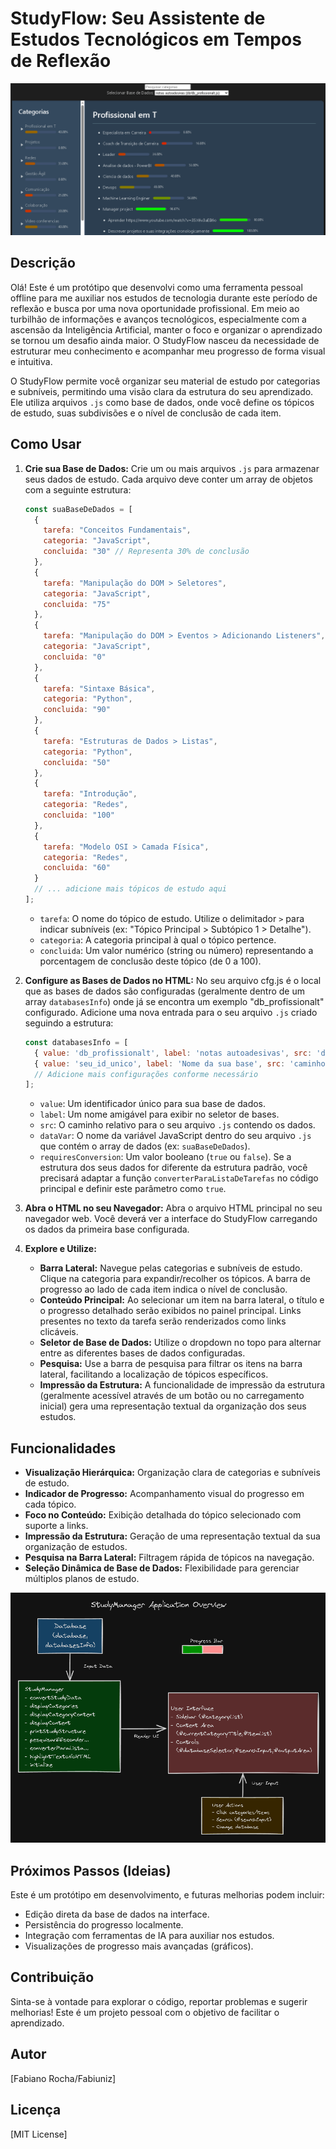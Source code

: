 # StudyFlow: Seu Assistente de Estudos Tecnológicos em Tempos de Reflexão

![Imagem de um fluxo de estudo](./docs/studyflow_logo.png)

## Descrição

Olá! Este é um protótipo que desenvolvi como uma ferramenta pessoal offline para me auxiliar nos estudos de tecnologia durante este período de reflexão e busca por uma nova oportunidade profissional. Em meio ao turbilhão de informações e avanços tecnológicos, especialmente com a ascensão da Inteligência Artificial, manter o foco e organizar o aprendizado se tornou um desafio ainda maior. O StudyFlow nasceu da necessidade de estruturar meu conhecimento e acompanhar meu progresso de forma visual e intuitiva.

O StudyFlow permite você organizar seu material de estudo por categorias e subníveis, permitindo uma visão clara da estrutura do seu aprendizado. Ele utiliza arquivos `.js` como base de dados, onde você define os tópicos de estudo, suas subdivisões e o nível de conclusão de cada item.

## Como Usar

1.  **Crie sua Base de Dados:**
    Crie um ou mais arquivos `.js` para armazenar seus dados de estudo. Cada arquivo deve conter um array de objetos com a seguinte estrutura:

    ```javascript
    const suaBaseDeDados = [
      {
        tarefa: "Conceitos Fundamentais",
        categoria: "JavaScript",
        concluida: "30" // Representa 30% de conclusão
      },
      {
        tarefa: "Manipulação do DOM > Seletores",
        categoria: "JavaScript",
        concluida: "75"
      },
      {
        tarefa: "Manipulação do DOM > Eventos > Adicionando Listeners",
        categoria: "JavaScript",
        concluida: "0"
      },
      {
        tarefa: "Sintaxe Básica",
        categoria: "Python",
        concluida: "90"
      },
      {
        tarefa: "Estruturas de Dados > Listas",
        categoria: "Python",
        concluida: "50"
      },
      {
        tarefa: "Introdução",
        categoria: "Redes",
        concluida: "100"
      },
      {
        tarefa: "Modelo OSI > Camada Física",
        categoria: "Redes",
        concluida: "60"
      }
      // ... adicione mais tópicos de estudo aqui
    ];
    ```

    * `tarefa`: O nome do tópico de estudo. Utilize o delimitador ` > ` para indicar subníveis (ex: "Tópico Principal > Subtópico 1 > Detalhe").
    * `categoria`: A categoria principal à qual o tópico pertence.
    * `concluida`: Um valor numérico (string ou número) representando a porcentagem de conclusão deste tópico (de 0 a 100).

2.  **Configure as Bases de Dados no HTML:**
    No seu arquivo cfg.js é o local que as bases de dados são configuradas (geralmente dentro de um array `databasesInfo`) onde já se encontra um exemplo "db_profissionalt" configurado. Adicione uma nova entrada para o seu arquivo `.js` criado seguindo a estrutura:

    ```javascript
    const databasesInfo = [
      { value: 'db_profissionalt', label: 'notas autoadesivas', src: 'db/db_profissionalt.js', dataVar: 'profissional_t', requiresConversion: false },
      { value: 'seu_id_unico', label: 'Nome da sua base', src: 'caminho/para/seu_arquivo.js', dataVar: 'nomeDaVariavelNoArquivo', requiresConversion: false }
      // Adicione mais configurações conforme necessário
    ];
    ```

    * `value`: Um identificador único para sua base de dados.
    * `label`: Um nome amigável para exibir no seletor de bases.
    * `src`: O caminho relativo para o seu arquivo `.js` contendo os dados.
    * `dataVar`: O nome da variável JavaScript dentro do seu arquivo `.js` que contém o array de dados (ex: `suaBaseDeDados`).
    * `requiresConversion`: Um valor booleano (`true` ou `false`). Se a estrutura dos seus dados for diferente da estrutura padrão, você precisará adaptar a função `converterParaListaDeTarefas` no código principal e definir este parâmetro como `true`.

3.  **Abra o HTML no seu Navegador:**
    Abra o arquivo HTML principal no seu navegador web. Você deverá ver a interface do StudyFlow carregando os dados da primeira base configurada.

4.  **Explore e Utilize:**
    * **Barra Lateral:** Navegue pelas categorias e subníveis de estudo. Clique na categoria para expandir/recolher os tópicos. A barra de progresso ao lado de cada item indica o nível de conclusão.
    * **Conteúdo Principal:** Ao selecionar um item na barra lateral, o título e o progresso detalhado serão exibidos no painel principal. Links presentes no texto da tarefa serão renderizados como links clicáveis.
    * **Seletor de Base de Dados:** Utilize o dropdown no topo para alternar entre as diferentes bases de dados configuradas.
    * **Pesquisa:** Use a barra de pesquisa para filtrar os itens na barra lateral, facilitando a localização de tópicos específicos.
    * **Impressão da Estrutura:** A funcionalidade de impressão da estrutura (geralmente acessível através de um botão ou no carregamento inicial) gera uma representação textual da organização dos seus estudos.

## Funcionalidades

* **Visualização Hierárquica:** Organização clara de categorias e subníveis de estudo.
* **Indicador de Progresso:** Acompanhamento visual do progresso em cada tópico.
* **Foco no Conteúdo:** Exibição detalhada do tópico selecionado com suporte a links.
* **Impressão da Estrutura:** Geração de uma representação textual da sua organização de estudos.
* **Pesquisa na Barra Lateral:** Filtragem rápida de tópicos na navegação.
* **Seleção Dinâmica de Base de Dados:** Flexibilidade para gerenciar múltiplos planos de estudo.

![Imagem de um fluxo de estudo](./docs/fluxo.png)

## Próximos Passos (Ideias)

Este é um protótipo em desenvolvimento, e futuras melhorias podem incluir:

* Edição direta da base de dados na interface.
* Persistência do progresso localmente.
* Integração com ferramentas de IA para auxiliar nos estudos.
* Visualizações de progresso mais avançadas (gráficos).

## Contribuição

Sinta-se à vontade para explorar o código, reportar problemas e sugerir melhorias! Este é um projeto pessoal com o objetivo de facilitar o aprendizado.

## Autor

[Fabiano Rocha/Fabiuniz]

## Licença

[MIT License]